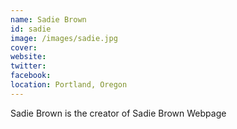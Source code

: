 ```yaml
---
name: Sadie Brown
id: sadie
image: /images/sadie.jpg
cover:
website:
twitter:
facebook:
location: Portland, Oregon
---
```

Sadie Brown is the creator of Sadie Brown Webpage

